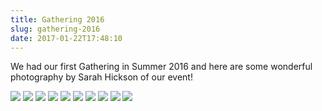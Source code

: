 ```yaml
---
title: Gathering 2016
slug: gathering-2016
date: 2017-01-22T17:48:10
---
```


We had our first Gathering in Summer 2016 and here are some wonderful photography by Sarah Hickson of our event!

<img src="/wp-content/uploads/2016/09/DSC_9301_Sarah_Hickson-1.jpg">
<img src="/wp-content/uploads/2016/02/DSC_9495bw_Sarah_Hickson.jpg">
<img src="/wp-content/uploads/2016/09/DSC_9971_Sarah_Hickson.jpg">
<img src="/wp-content/uploads/2016/02/DSC_8924bw_Sarah_Hickson.jpg">
<img src="/wp-content/uploads/2017/01/DSC_9987_Sarah_Hickson.jpg">
<img src="/wp-content/uploads/2017/01/DSC_9020bw_Sarah_Hickson.jpg">
<img src="/wp-content/uploads/2017/01/DSC_9534bw_Sarah_Hickson2.jpg">
<img src="/wp-content/uploads/2017/01/DSC_9642bw_Sarah_Hickson.jpg">
<img src="/wp-content/uploads/2017/01/DSC_9316_Sarah_Hickson.jpg">
<img src="/wp-content/uploads/2017/01/DSC_9101bw_Sarah_Hickson.jpg">
